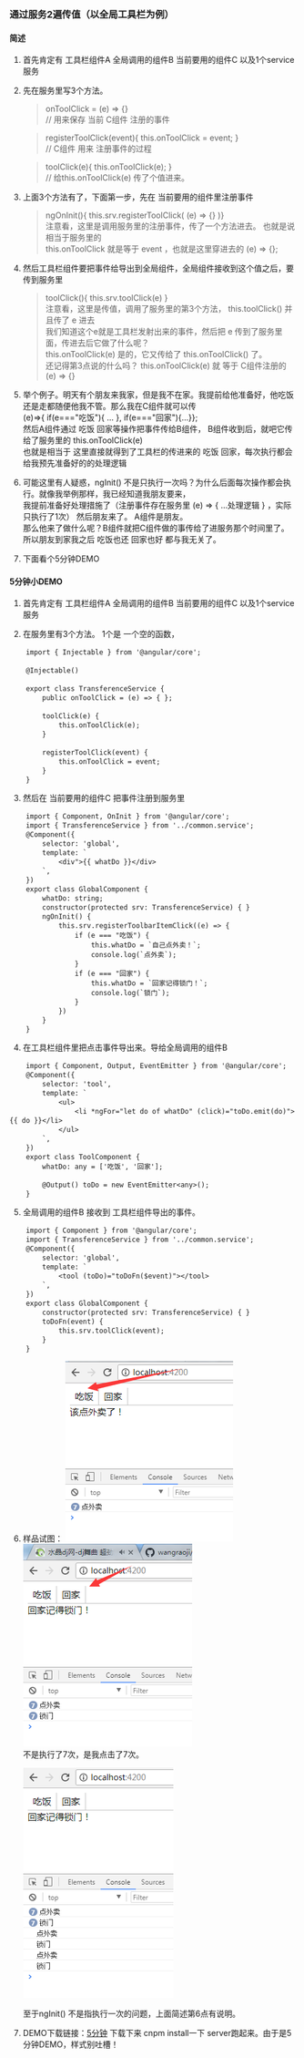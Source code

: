 ### 通过服务2遍传值（以全局工具栏为例）

#### 简述

1. 首先肯定有 工具栏组件A  全局调用的组件B 当前要用的组件C 以及1个service服务

2. 先在服务里写3个方法。 
    > onToolClick = (e) => {}  
    // 用来保存 当前 C组件 注册的事件   

    > registerToolClick(event){ this.onToolClick = event;  }  
    // C组件 用来 注册事件的过程

    > toolClick(e){ this.onToolClick(e); }  
    // 给this.onToolClick(e) 传了个值进来。

3. 上面3个方法有了，下面第一步，先在 当前要用的组件里注册事件
    > ngOnInit(){ this.srv.registerToolClick( (e) => {} )}  
    注意看，这里是调用服务里的注册事件，传了一个方法进去。 也就是说相当于服务里的  
    this.onToolClick 就是等于 event ，也就是这里穿进去的 (e) => {};

4. 然后工具栏组件要把事件给导出到全局组件，全局组件接收到这个值之后，要传到服务里
    > toolClick(){ this.srv.toolClick(e) }  
    注意看，这里是传值，调用了服务里的第3个方法， this.toolClick() 并且传了 e 进去  
    我们知道这个e就是工具栏发射出来的事件，然后把 e 传到了服务里面，传进去后它做了什么呢？  
    this.onToolClick(e) 是的，它又传给了 this.onToolClick() 了。  
    还记得第3点说的什么吗？ this.onToolClick(e)  就  等于 C组件注册的 (e) => {} 

5. 举个例子。明天有个朋友来我家，但是我不在家。我提前给他准备好，他吃饭还是走都随便他我不管。那么我在C组件就可以传  
   (e)=>{ if(e==="吃饭"){ ... }, if(e==="回家"){...}};  
   然后A组件通过 吃饭 回家等操作把事件传给B组件， B组件收到后，就吧它传给了服务里的    this.onToolClick(e)  
   也就是相当于 这里直接就得到了工具栏的传进来的 吃饭 回家，每次执行都会给我预先准备好的的处理逻辑

6. 可能这里有人疑惑，ngInit() 不是只执行一次吗？为什么后面每次操作都会执行。就像我举例那样，我已经知道我朋友要来，  
我提前准备好处理措施了（注册事件存在服务里 (e) => { ...处理逻辑 } ，实际只执行了1次） 然后朋友来了。 A组件是朋友。   
那么他来了做什么呢？B组件就把C组件做的事传给了进服务那个时间里了。 所以朋友到家我之后 吃饭也还 回家也好 都与我无关了。

7. 下面看个5分钟DEMO   

#### 5分钟小DEMO

1. 首先肯定有 工具栏组件A  全局调用的组件B 当前要用的组件C 以及1个service服务

2. 在服务里有3个方法。 1个是 一个空的函数， 

~~~
    import { Injectable } from '@angular/core';

    @Injectable()

    export class TransferenceService {
        public onToolClick = (e) => { };

        toolClick(e) {
            this.onToolClick(e);
        }

        registerToolClick(event) {
            this.onToolClick = event;
        }
    }
~~~

3. 然后在 当前要用的组件C 把事件注册到服务里

~~~
    import { Component, OnInit } from '@angular/core';
    import { TransferenceService } from '../common.service';
    @Component({
        selector: 'global',
        template: `
            <div">{{ whatDo }}</div>
        `,
    })
    export class GlobalComponent {
        whatDo: string;
        constructor(protected srv: TransferenceService) { }
        ngOnInit() {
            this.srv.registerToolbarItemClick((e) => {
                if (e === "吃饭") {
                    this.whatDo = `自己点外卖！`;
                    console.log(`点外卖`);
                }
                if (e === "回家") {
                    this.whatDo = `回家记得锁门！`;
                    console.log(`锁门`);
                }
            })
        }
    }
~~~


4. 在工具栏组件里把点击事件导出来。导给全局调用的组件B

~~~
    import { Component, Output, EventEmitter } from '@angular/core';
    @Component({
        selector: 'tool',
        template: `
            <ul>
                <li *ngFor="let do of whatDo" (click)="toDo.emit(do)">{{ do }}</li>
            </ul>
        `,
    })
    export class ToolComponent {
        whatDo: any = ['吃饭', '回家'];

        @Output() toDo = new EventEmitter<any>();
    }
~~~

5. 全局调用的组件B 接收到 工具栏组件导出的事件。
~~~
    import { Component } from '@angular/core';
    import { TransferenceService } from '../common.service';
    @Component({
        selector: 'global',
        template: `
            <tool (toDo)="toDoFn($event)"></tool>
        `,
    })
    export class GlobalComponent {
        constructor(protected srv: TransferenceService) { }
        toDoFn(event) {
            this.srv.toolClick(event);
        }
    }

~~~

6. 样品试图：
    ![01](../imgs/ng2ServiceEvent/1.png) ![02](../imgs/ng2ServiceEvent/2.png)   
    不是执行了7次，是我点击了7次。  

    ![03](../imgs/ng2ServiceEvent/3.png) 

    至于ngInit() 不是指执行一次的问题，上面简述第6点有说明。


7. DEMO下载链接：[5分钟](../demo/serviceEvent)  下载下来 cnpm install一下 server跑起来。由于是5分钟DEMO，样式别吐槽！


   
